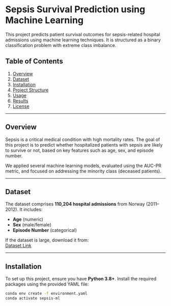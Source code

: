 # Sepsis Survival Prediction using Machine Learning

This project predicts patient survival outcomes for sepsis-related hospital admissions using machine learning techniques. It is structured as a binary classification problem with extreme class imbalance.

## Table of Contents
1. [Overview](#overview)
2. [Dataset](#dataset)
3. [Installation](#installation)
4. [Project Structure](#project-structure)
5. [Usage](#usage)
6. [Results](#results)
7. [License](#license)

---

## Overview
Sepsis is a critical medical condition with high mortality rates. The goal of this project is to predict whether hospitalized patients with sepsis are likely to survive or not, based on key features such as age, sex, and episode number.  

We applied several machine learning models, evaluated using the AUC-PR metric, and focused on addressing the minority class (deceased patients).

---

## Dataset
The dataset comprises **110,204 hospital admissions** from Norway (2011–2012). It includes:
- **Age** (numeric)
- **Sex** (male/female)
- **Episode Number** (categorical)  

If the dataset is large, download it from:  
[Dataset Link](<https://archive.ics.uci.edu/dataset/827/sepsis+survival+minimal+clinical+records>)

---

## Installation
To set up this project, ensure you have **Python 3.8+**. Install the required packages using the provided YAML file:

```bash
conda env create -f environment.yaml
conda activate sepsis-ml
